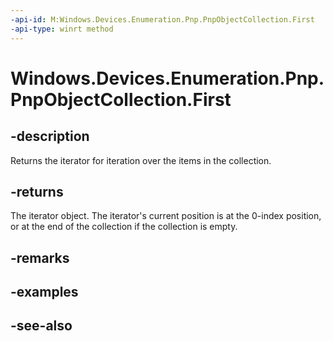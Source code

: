 ----api-id: M:Windows.Devices.Enumeration.Pnp.PnpObjectCollection.First
-api-type: winrt method
---<!-- Method syntaxpublic Windows.Foundation.Collections.IIterator<Windows.Devices.Enumeration.Pnp.PnpObject> First()--># Windows.Devices.Enumeration.Pnp.PnpObjectCollection.First## -descriptionReturns the iterator for iteration over the items in the collection.## -returnsThe iterator object. The iterator's current position is at the 0-index position, or at the end of the collection if the collection is empty.## -remarks## -examples## -see-also